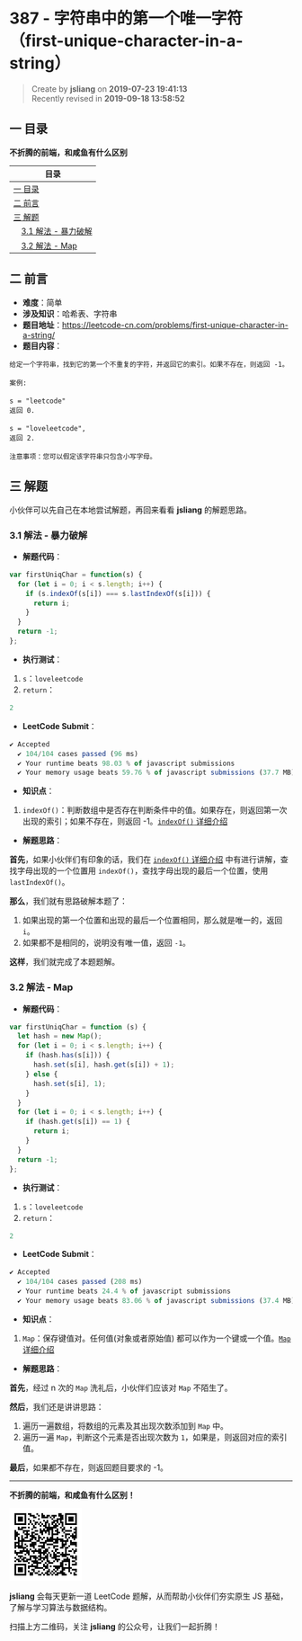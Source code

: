 387 - 字符串中的第一个唯一字符（first-unique-character-in-a-string）
===

> Create by **jsliang** on **2019-07-23 19:41:13**  
> Recently revised in **2019-09-18 13:58:52**

## <a name="chapter-one" id="chapter-one">一 目录</a>

**不折腾的前端，和咸鱼有什么区别**

| 目录 |
| --- | 
| [一 目录](#chapter-one) | 
| [二 前言](#chapter-two) |
| [三 解题](#chapter-three) |
| &emsp;[3.1 解法 - 暴力破解](#chapter-three-one) |
| &emsp;[3.2 解法 - Map](#chapter-three-two) |

## <a name="chapter-two" id="chapter-two">二 前言</a>



* **难度**：简单
* **涉及知识**：哈希表、字符串
* **题目地址**：https://leetcode-cn.com/problems/first-unique-character-in-a-string/
* **题目内容**：

```
给定一个字符串，找到它的第一个不重复的字符，并返回它的索引。如果不存在，则返回 -1。

案例:

s = "leetcode"
返回 0.

s = "loveleetcode",
返回 2.

注意事项：您可以假定该字符串只包含小写字母。
```

## <a name="chapter-three" id="chapter-three">三 解题</a>



小伙伴可以先自己在本地尝试解题，再回来看看 **jsliang** 的解题思路。

### <a name="chapter-three-one" id="chapter-three-one">3.1 解法 - 暴力破解</a>



* **解题代码**：

```js
var firstUniqChar = function(s) {
  for (let i = 0; i < s.length; i++) {
    if (s.indexOf(s[i]) === s.lastIndexOf(s[i])) {
      return i;
    }
  }
  return -1;
};
```

* **执行测试**：

1. `s`：`loveleetcode`
2. `return`：

```js
2
```

* **LeetCode Submit**：

```js
✔ Accepted
  ✔ 104/104 cases passed (96 ms)
  ✔ Your runtime beats 98.03 % of javascript submissions
  ✔ Your memory usage beats 59.76 % of javascript submissions (37.7 MB)
```

* **知识点**：

1. `indexOf()`：判断数组中是否存在判断条件中的值。如果存在，则返回第一次出现的索引；如果不存在，则返回 -1。[`indexOf()` 详细介绍](https://github.com/LiangJunrong/document-library/blob/master/JavaScript-library/JavaScript/%E5%86%85%E7%BD%AE%E5%AF%B9%E8%B1%A1/Array/indexOf.md)

* **解题思路**：

**首先**，如果小伙伴们有印象的话，我们在 [`indexOf()` 详细介绍](https://github.com/LiangJunrong/document-library/blob/master/JavaScript-library/JavaScript/%E5%86%85%E7%BD%AE%E5%AF%B9%E8%B1%A1/Array/indexOf.md) 中有进行讲解，查找字母出现的一个位置用 `indexOf()`，查找字母出现的最后一个位置，使用 `lastIndexOf()`。

**那么**，我们就有思路破解本题了：

1. 如果出现的第一个位置和出现的最后一个位置相同，那么就是唯一的，返回 `i`。
2. 如果都不是相同的，说明没有唯一值，返回 `-1`。

**这样**，我们就完成了本题题解。

### <a name="chapter-three-two" id="chapter-three-two">3.2 解法 - Map</a>



* **解题代码**：

```js
var firstUniqChar = function (s) {
  let hash = new Map();
  for (let i = 0; i < s.length; i++) {
    if (hash.has(s[i])) {
      hash.set(s[i], hash.get(s[i]) + 1);
    } else {
      hash.set(s[i], 1);
    }
  }
  for (let i = 0; i < s.length; i++) {
    if (hash.get(s[i]) == 1) {
      return i;
    }
  }
  return -1;
};
```

* **执行测试**：

1. `s`：`loveleetcode`
2. `return`：

```js
2
```

* **LeetCode Submit**：

```js
✔ Accepted
  ✔ 104/104 cases passed (208 ms)
  ✔ Your runtime beats 24.4 % of javascript submissions
  ✔ Your memory usage beats 83.06 % of javascript submissions (37.4 MB)
```

* **知识点**：

1. `Map`：保存键值对。任何值(对象或者原始值) 都可以作为一个键或一个值。[`Map` 详细介绍](https://github.com/LiangJunrong/document-library/blob/master/JavaScript-library/JavaScript/%E5%86%85%E7%BD%AE%E5%AF%B9%E8%B1%A1/Map/README.md)

* **解题思路**：

**首先**，经过 n 次的 `Map` 洗礼后，小伙伴们应该对 `Map` 不陌生了。

**然后**，我们还是讲讲思路：

1. 遍历一遍数组，将数组的元素及其出现次数添加到 `Map` 中。
2. 遍历一遍 `Map`，判断这个元素是否出现次数为 `1`，如果是，则返回对应的索引值。

**最后**，如果都不存在，则返回题目要求的 -1。

---

**不折腾的前端，和咸鱼有什么区别！**

![图](../../../public-repertory/img/z-small-wechat-public-address.jpg)

**jsliang** 会每天更新一道 LeetCode 题解，从而帮助小伙伴们夯实原生 JS 基础，了解与学习算法与数据结构。

扫描上方二维码，关注 **jsliang** 的公众号，让我们一起折腾！

